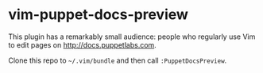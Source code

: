 # vim-puppet-docs-preview

This plugin has a remarkably small audience: people who regularly use Vim to edit pages on http://docs.puppetlabs.com.

Clone this repo to `~/.vim/bundle` and then call `:PuppetDocsPreview`.
